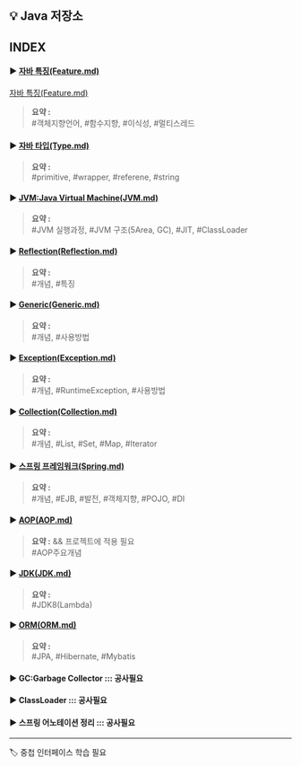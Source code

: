 ## 💡 Java 저장소

## INDEX


#### ▶︎ [자바 특징(Feature.md)](./Feature.md)

[자바 특징(Feature.md)](./Feature.md)

> **요약 :** <BR>
> #객체지향언어, #함수지향, #이식성, #멀티스레드

#### ▶︎ [자바 타입(Type.md)](./Type.md)

> **요약 :** <BR>
> #primitive, #wrapper, #referene, #string

#### ▶︎ [JVM:Java Virtual Machine(JVM.md)](./JVM.md)

> **요약 :** <BR>
> #JVM 실행과정, #JVM 구조(5Area, GC), #JIT, #ClassLoader

#### ▶︎ [Reflection(Reflection.md)](./Reflection.md)

> **요약 :** <BR>
> #개념, #특징

#### ▶︎ [Generic(Generic.md)](./Generic.md)

> **요약 :** <BR>
> #개념, #사용방법

#### ▶︎ [Exception(Exception.md)](./Exception.md)

> **요약 :** <BR>
> #개념, #RuntimeException, #사용방법

#### ▶︎ [Collection(Collection.md)](./Collection.md)

> **요약 :** <BR>
> #개념, #List, #Set, #Map, #Iterator

#### ▶︎ [스프링 프레임워크(Spring.md)](./Spring.md)

> **요약 :** <BR>
> #개념, #EJB, #발전, #객체지향, #POJO, #DI

#### ▶︎ [AOP(AOP.md)](./AOP.md)

> **요약 :** && 프로젝트에 적용 필요 <BR>
> #AOP주요개념

#### ▶︎ [JDK(JDK.md)](./JDK.md)

> **요약 :** <BR>
> #JDK8(Lambda)

#### ▶︎ [ORM(ORM.md)](./ORM.md)

> **요약 :** <BR>
> #JPA, #Hibernate, #Mybatis

#### ▶︎ GC:Garbage Collector ::: 공사필요

#### ▶︎ ClassLoader ::: 공사필요

#### ▶︎ 스프링 어노테이션 정리 ::: 공사필요

---

🏷 중첩 인터페이스 학습 필요
